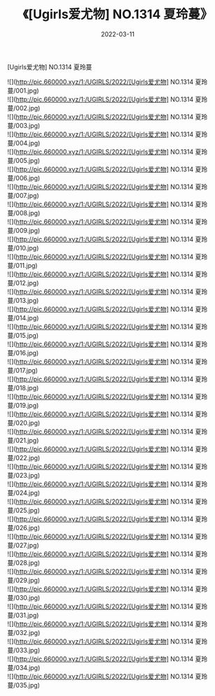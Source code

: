 ﻿---
layout: post
title:  《[Ugirls爱尤物] NO.1314 夏玲蔓》
date:   2022-03-11
img: http://pic.660000.xyz/1:/UGIRLS/2022/[Ugirls爱尤物] NO.1314 夏玲蔓/000.jpg
categories: [美女, 清纯, 唯美]
---

[Ugirls爱尤物] NO.1314 夏玲蔓

 ![](http://pic.660000.xyz/1:/UGIRLS/2022/[Ugirls爱尤物] NO.1314 夏玲蔓/001.jpg) <br>![](http://pic.660000.xyz/1:/UGIRLS/2022/[Ugirls爱尤物] NO.1314 夏玲蔓/002.jpg) <br>![](http://pic.660000.xyz/1:/UGIRLS/2022/[Ugirls爱尤物] NO.1314 夏玲蔓/003.jpg) <br>![](http://pic.660000.xyz/1:/UGIRLS/2022/[Ugirls爱尤物] NO.1314 夏玲蔓/004.jpg) <br>![](http://pic.660000.xyz/1:/UGIRLS/2022/[Ugirls爱尤物] NO.1314 夏玲蔓/005.jpg) <br>![](http://pic.660000.xyz/1:/UGIRLS/2022/[Ugirls爱尤物] NO.1314 夏玲蔓/006.jpg) <br>![](http://pic.660000.xyz/1:/UGIRLS/2022/[Ugirls爱尤物] NO.1314 夏玲蔓/007.jpg) <br>![](http://pic.660000.xyz/1:/UGIRLS/2022/[Ugirls爱尤物] NO.1314 夏玲蔓/008.jpg) <br>![](http://pic.660000.xyz/1:/UGIRLS/2022/[Ugirls爱尤物] NO.1314 夏玲蔓/009.jpg) <br>![](http://pic.660000.xyz/1:/UGIRLS/2022/[Ugirls爱尤物] NO.1314 夏玲蔓/010.jpg) <br>![](http://pic.660000.xyz/1:/UGIRLS/2022/[Ugirls爱尤物] NO.1314 夏玲蔓/011.jpg) <br>![](http://pic.660000.xyz/1:/UGIRLS/2022/[Ugirls爱尤物] NO.1314 夏玲蔓/012.jpg) <br>![](http://pic.660000.xyz/1:/UGIRLS/2022/[Ugirls爱尤物] NO.1314 夏玲蔓/013.jpg) <br>![](http://pic.660000.xyz/1:/UGIRLS/2022/[Ugirls爱尤物] NO.1314 夏玲蔓/014.jpg) <br>![](http://pic.660000.xyz/1:/UGIRLS/2022/[Ugirls爱尤物] NO.1314 夏玲蔓/015.jpg) <br>![](http://pic.660000.xyz/1:/UGIRLS/2022/[Ugirls爱尤物] NO.1314 夏玲蔓/016.jpg) <br>![](http://pic.660000.xyz/1:/UGIRLS/2022/[Ugirls爱尤物] NO.1314 夏玲蔓/017.jpg) <br>![](http://pic.660000.xyz/1:/UGIRLS/2022/[Ugirls爱尤物] NO.1314 夏玲蔓/018.jpg) <br>![](http://pic.660000.xyz/1:/UGIRLS/2022/[Ugirls爱尤物] NO.1314 夏玲蔓/019.jpg) <br>![](http://pic.660000.xyz/1:/UGIRLS/2022/[Ugirls爱尤物] NO.1314 夏玲蔓/020.jpg) <br>![](http://pic.660000.xyz/1:/UGIRLS/2022/[Ugirls爱尤物] NO.1314 夏玲蔓/021.jpg) <br>![](http://pic.660000.xyz/1:/UGIRLS/2022/[Ugirls爱尤物] NO.1314 夏玲蔓/022.jpg) <br>![](http://pic.660000.xyz/1:/UGIRLS/2022/[Ugirls爱尤物] NO.1314 夏玲蔓/023.jpg) <br>![](http://pic.660000.xyz/1:/UGIRLS/2022/[Ugirls爱尤物] NO.1314 夏玲蔓/024.jpg) <br>![](http://pic.660000.xyz/1:/UGIRLS/2022/[Ugirls爱尤物] NO.1314 夏玲蔓/025.jpg) <br>![](http://pic.660000.xyz/1:/UGIRLS/2022/[Ugirls爱尤物] NO.1314 夏玲蔓/026.jpg) <br>![](http://pic.660000.xyz/1:/UGIRLS/2022/[Ugirls爱尤物] NO.1314 夏玲蔓/027.jpg) <br>![](http://pic.660000.xyz/1:/UGIRLS/2022/[Ugirls爱尤物] NO.1314 夏玲蔓/028.jpg) <br>![](http://pic.660000.xyz/1:/UGIRLS/2022/[Ugirls爱尤物] NO.1314 夏玲蔓/029.jpg) <br>![](http://pic.660000.xyz/1:/UGIRLS/2022/[Ugirls爱尤物] NO.1314 夏玲蔓/030.jpg) <br>![](http://pic.660000.xyz/1:/UGIRLS/2022/[Ugirls爱尤物] NO.1314 夏玲蔓/031.jpg) <br>![](http://pic.660000.xyz/1:/UGIRLS/2022/[Ugirls爱尤物] NO.1314 夏玲蔓/032.jpg) <br>![](http://pic.660000.xyz/1:/UGIRLS/2022/[Ugirls爱尤物] NO.1314 夏玲蔓/033.jpg) <br>![](http://pic.660000.xyz/1:/UGIRLS/2022/[Ugirls爱尤物] NO.1314 夏玲蔓/034.jpg) <br>![](http://pic.660000.xyz/1:/UGIRLS/2022/[Ugirls爱尤物] NO.1314 夏玲蔓/035.jpg) <br>